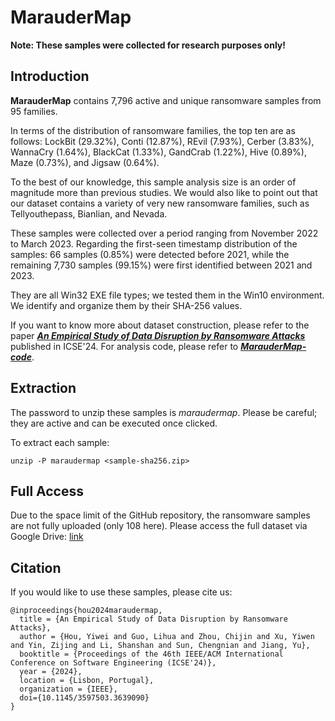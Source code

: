 # MarauderMap
**Note: These samples were collected for research purposes only!**

## Introduction
**MarauderMap** contains 7,796 active and unique ransomware samples from 95 families.

In terms of the distribution of ransomware families, the top ten are as follows:
LockBit (29.32%), Conti (12.87%), REvil (7.93%), Cerber (3.83%), WannaCry (1.64%), BlackCat (1.33%), GandCrab (1.22%), Hive (0.89%), Maze (0.73%), and Jigsaw (0.64%).

To the best of our knowledge, this sample analysis size is an order of magnitude more than previous studies.
We would also like to point out that our dataset contains a variety of very new ransomware families, such as Tellyouthepass, Bianlian, and Nevada.

These samples were collected over a period ranging from November 2022 to March 2023.
Regarding the first-seen timestamp distribution of the samples:
66 samples (0.85%) were detected before 2021, while the remaining 7,730 samples (99.15%) were first identified between 2021 and 2023.

They are all Win32 EXE file types; we tested them in the Win10 environment.
We identify and organize them by their SHA-256 values.

If you want to know more about dataset construction, please refer to the paper [***An Empirical Study of Data Disruption by Ransomware Attacks***](http://wingtecher.com/themes/WingTecherResearch/assets/papers/paper_from_24/MarauderMap_ICSE24.pdf) published in ICSE'24.
For analysis code, please refer to [***MarauderMap-code***](https://github.com/m1-llie/MarauderMap-code).


## Extraction
The password to unzip these samples is *maraudermap*.
Please be careful; they are active and can be executed once clicked.

To extract each sample:
```
unzip -P maraudermap <sample-sha256.zip>
```


## Full Access
Due to the space limit of the GitHub repository, the ransomware samples are not fully uploaded (only 108 here).
Please access the full dataset via Google Drive: [link](https://drive.google.com/drive/folders/1lpQdZ-G2TMG1GYOiv70ZF8Fe9yWfgthY?usp=sharing)


## Citation
If you would like to use these samples, please cite us:

```
@inproceedings{hou2024maraudermap,
  title = {An Empirical Study of Data Disruption by Ransomware Attacks},
  author = {Hou, Yiwei and Guo, Lihua and Zhou, Chijin and Xu, Yiwen and Yin, Zijing and Li, Shanshan and Sun, Chengnian and Jiang, Yu},
  booktitle = {Proceedings of the 46th IEEE/ACM International Conference on Software Engineering (ICSE'24)},
  year = {2024},
  location = {Lisbon, Portugal},
  organization = {IEEE},
  doi={10.1145/3597503.3639090}
}
```

